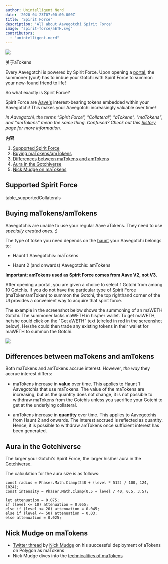 ```yaml
---
author: Unintelligent Nerd
date: '2020-04-23T07:00:00.000Z'
title: 'Spirit Force'
description: 'All about Aavegotchi Spirit Force'
image: "spirit-force/aETH.svg"
contributors:
  - "unintelligent-nerd"
---
```


<div class="headerImageContainer">
<img class="headerImage" src="/spirit-force/aETH.png">
<p class="headerImageText">关于aTokens</p>
</div>

Every Aavegotchi is powered by Spirit Force. Upon opening a [portal](/portals), the summoner (you!) has to imbue your Gotchi with Spirit Force to summon your new-found friend to life!

So what exactly is Spirit Force?

Spirit Force are [Aave's](https://aave.com/) interest-bearing tokens embedded within your Aavegotchi! This makes your Aavegotchi increasingly valuable over time!

*In Aavegotchi, the terms "Spirit Force", "Collateral", "aTokens", "maTokens", and "amTokens" mean the same thing. Confused? Check out this [history page](/spirit-force-history) for more information.*

<div class="contentsBox">

**内容**

<ol>
<li><a href=#supported-spirit-force>Supported Spirit Force</a></li>
<li><a href=#buying-matokens-amtokens>Buying maTokens/amTokens</a></li>
<li><a href=#differences-between-matokens-and-amtokens>Differences between maTokens and amTokens</a></li>
<li><a href=#aura-in-the-gotchiverse>Aura in the Gotchiverse</a></li>
<li><a href=#nick-mudge-on-matokens>Nick Mudge on maTokens</a></li>
</ol>

</div>

## Supported Spirit Force

table_supportedCollaterals

## Buying maTokens/amTokens

Aavegotchis are unable to use your regular Aave aTokens. They need to use *specially created ones.* ;)

The type of token you need depends on the [haunt](/haunt) your Aavegotchi belongs to:

* Haunt 1 Aavegotchis: maTokens

* Haunt 2 (and onwards) Aavegotchis: amTokens

**Important: amTokens used as Spirit Force comes from Aave V2, not V3.**

After opening a portal, you are given a choice to select 1 Gotchi from among 10 Gotchis. If you do not have the particular type of Spirit Force (maToken/amToken) to summon the Gotchi, the top righthand corner of the UI provides a convenient way to acquire that spirit force.

The example in the screenshot below shows the summoning of an maWETH Gotchi. The summoner lacks maWETH in his/her wallet. To get maWETH, he/she could click on the "Get aWETH" text (circled in red in the screenshot below). He/she could then trade any existing tokens in their wallet for maWETH to summon the Gotchi.

<img class="bodyImage" src="/spirit-force/summoning-an-aavegotchi.png" />

## Differences between maTokens and amTokens

Both maTokens and amTokens accrue interest. However, *the way* they accrue interest differs:

* maTokens increase in **value** over time. This applies to Haunt 1 Aavegotchis that use maTokens. The value of the maTokens are increasing, but as the quantity does not change, it is not possible to withdraw maTokens from the Gotchis unless you sacrifice your Gotchi to get at the underlying collateral.

* amTokens increase in **quantity** over time. This applies to Aavegotchis from Haunt 2 and onwards. The interest accrued is reflected as quantity. Hence, it is possible to withdraw amTokens once sufficient interest has been generated.

## Aura in the Gotchiverse

The larger your Gotchi's Spirit Force, the larger his/her aura in the [Gotchiverse](/gotchiverse).

The calculation for the aura size is as follows:

```
const radius = Phaser.Math.Clamp(248 + (level * 512) / 100, 124, 1024);
const intensity = Phaser.Math.Clamp(0.5 + level / 40, 0.5, 3.5);

let attenuation = 0.075;
if (level <= 10) attenuation = 0.055;
else if (level <= 20) attenuation = 0.045;
else if (level <= 50) attenuation = 0.03;
else attenuation = 0.025;
```

## Nick Mudge on maTokens

* [Twitter thread](https://twitter.com/mudgen/status/1352399348219445250) by [Nick Mudge](/team#nick-mudge) on his successful deployment of aTokens on Polygon as maTokens
* Nick Mudge dives into the [technicalities of maTokens](https://aavegotchi.substack.com/p/aaves-interest-bearing-atokens-on)